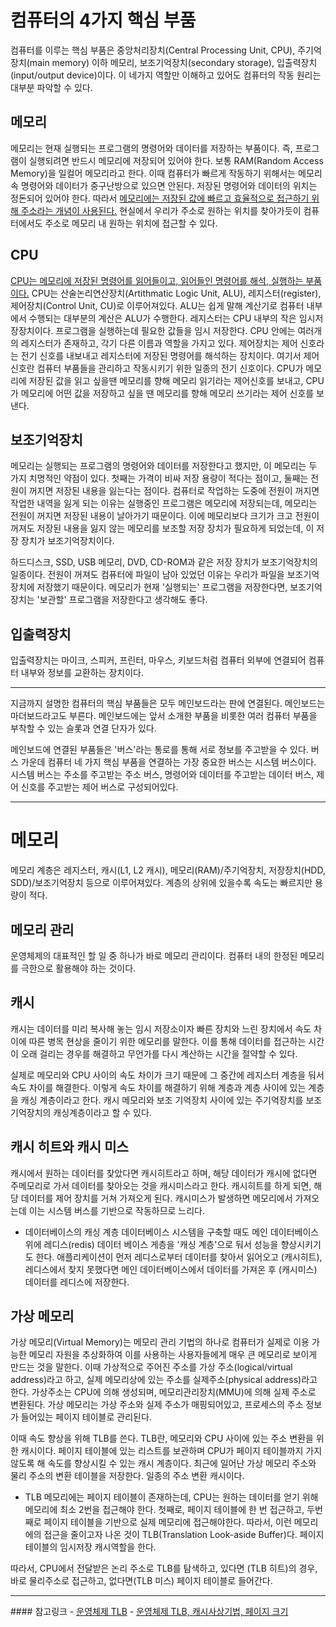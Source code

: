 # 컴퓨터의 4가지 핵심 부품

컴퓨터를 이루는 핵심 부품은 중앙처리장치(Central Processing Unit, CPU), 주기억장치(main memory) 이하 메모리, 보조기억장치(secondary storage), 입출력장치(input/output device)이다.
이 네가지 역할만 이해하고 있어도 컴퓨터의 작동 원리는 대부분 파악할 수 있다.

## 메모리

메모리는 현재 실행되는 프로그램의 명령어와 데이터를 저장하는 부품이다. 즉, 프로그램이 실행되려면 반드시 메모리에 저장되어 있어야 한다. 보통 RAM(Random Access Memory)을 일컬어 메모리라고 한다. 이때 컴퓨터가 빠르게 작동하기 위해서는 메모리 속 명령어와 데이터가 중구난방으로 있으면 안된다. 저장된 명령어와 데이터의 위치는 정돈되어 있어야 한다. 따라서 <u>메모리에는 저장된 값에 빠르고 효율적으로 접근하기 위해 주소라는 개념이 사용된다.</u> 현실에서 우리가 주소로 원하는 위치를 찾아가듯이 컴퓨터에서도 주소로 메모리 내 원하는 위치에 접근할 수 있다.

## CPU

<u>CPU는 메모리에 저장된 명령어를 읽어들이고, 읽어들인 명령어를 해석, 실행하는 부품이다.</u> CPU는 산술논리연산장치(Artithmatic Logic Unit, ALU), 레지스터(register), 제어장치(Control Unit, CU)로 이루어져있다. ALU는 쉽게 말해 계산기로 컴퓨터 내부에서 수행되는 대부분의 계산은 ALU가 수행한다. 레지스터는 CPU 내부의 작은 임시저장장치이다. 프로그램을 실행하는데 필요한 값들을 임시 저장한다. CPU 안에는 여러개의 레지스터가 존재하고, 각기 다른 이름과 역할을 가지고 있다. 제어장치는 제어 신호라는 전기 신호를 내보내고 레지스터에 저장된 명령어를 해석하는 장치이다. 여기서 제어신호란 컴퓨터 부품들을 관리하고 작동시키기 위한 일종의 전기 신호이다. CPU가 메모리에 저장된 값을 읽고 싶을땐 메모리를 향해 메모리 읽기라는 제어신호를 보내고, CPU가 메모리에 어떤 값을 저장하고 싶을 땐 메모리를 향해 메모리 쓰기라는 제어 신호를 보낸다.

## 보조기억장치

메모리는 실행되는 프로그램의 명령어와 데이터를 저장한다고 했지만, 이 메모리는 두 가지 치명적인 약점이 있다. 첫째는 가격이 비싸 저장 용량이 적다는 점이고, 둘째는 전원이 꺼지면 저장된 내용을 잃는다는 점이다. 컴퓨터로 작업하는 도중에 전원이 꺼지면 작업한 내역을 잃게 되는 이유는 실행중인 프로그램은 메모리에 저장되는데, 메모리는 전원이 꺼지면 저장된 내용이 날아가기 때문이다. 이에 메모리보다 크기가 크고 전원이 꺼져도 저장된 내용을 잃지 않는 메모리를 보조할 저장 장치가 필요하게 되었는데, 이 저장 장치가 보조기억장치이다.

하드디스크, SSD, USB 메모리, DVD, CD-ROM과 같은 저장 장치가 보조기억장치의 일종이다. 전원이 꺼져도 컴퓨터에 파일이 남아 있었던 이유는 우리가 파일을 보조기억장치에 저장했기 때문이다. 메모리가 현재 '실행되는' 프로그램을 저장한다면, 보조기억장치는 '보관할' 프로그램을 저장한다고 생각해도 좋다.

## 입출력장치

입출력장치는 마이크, 스피커, 프린터, 마우스, 키보드처럼 컴퓨터 외부에 연결되어 컴퓨터 내부와 정보를 교환하는 장치이다.

<hr>

지금까지 설명한 컴퓨터의 핵심 부품들은 모두 메인보드라는 판에 연결된다. 메인보드는 마더보드라고도 부른다. 메인보드에는 앞서 소개한 부품을 비롯한 여러 컴퓨터 부품을 부착할 수 있는 슬롯과 연결 단자가 있다.

메인보드에 연결된 부품들은 '버스'라는 통로를 통해 서로 정보를 주고받을 수 있다. 버스 가운데 컴퓨터 네 가지 핵심 부품을 연결하는 가장 중요한 버스는 시스템 버스이다. 시스템 버스는 주소를 주고받는 주소 버스, 명령어와 데이터를 주고받는 데이터 버스, 제어 신호를 주고받는 제어 버스로 구성되어있다.

<hr>

# 메모리

메모리 계층은 레지스터, 캐시(L1, L2 캐시), 메모리(RAM)/주기억장치, 저장장치(HDD, SDD)/보조기억장치 등으로 이루어져있다. 계층의 상위에 있을수록 속도는 빠르지만 용량이 적다.

## 메모리 관리

운영체제의 대표적인 할 일 중 하나가 바로 메모리 관리이다. 컴퓨터 내의 한정된 메모리를 극한으로 활용해야 하는 것이다.

## 캐시

캐시는 데이터를 미리 복사해 놓는 임시 저장소이자 빠른 장치와 느린 장치에서 속도 차이에 따른 병목 현상을 줄이기 위한 메모리를 말한다. 이를 통해 데이터를 접근하는 시간이 오래 걸리는 경우를 해결하고 무언가를 다시 계산하는 시간을 절약할 수 있다.

실제로 메모리와 CPU 사이의 속도 차이가 크기 때문에 그 중간에 레지스터 계층을 둬서 속도 차이를 해결한다. 이렇게 속도 차이를 해결하기 위해 계층과 계층 사이에 있는 계층을 캐싱 계층이라고 한다. 캐시 메모리와 보조 기억장치 사이에 있는 주기억장치를 보조 기억장치의 캐싱계층이라고 할 수 있다.

## 캐시 히트와 캐시 미스

캐시에서 원하는 데이터를 찾았다면 캐시히트라고 하며, 해당 데이터가 캐시에 없다면 주메모리로 가서 데이터를 찾아오는 것을 캐시미스라고 한다. 캐시히트를 하게 되면, 해당 데이터를 제어 장치를 거쳐 가져오게 된다. 캐시미스가 발생하면 메모리에서 가져오는데 이는 시스템 버스를 기반으로 작동하므로 느리다.

- 데이터베이스의 캐싱 계층
  데이터베이스 시스템을 구축할 때도 메인 데이터베이스 위에 레디스(redis) 데이터 베이스 게층을 '캐싱 계층'으로 둬서 성능을 향상시키기도 한다. 애플리케이션이 먼저 레디스로부터 데이터를 찾아서 읽어오고 (캐시히트), 레디스에서 찾지 못했다면 메인 데이터베이스에서 데이터를 가져온 후 (캐시미스) 데이터를 레디스에 저장한다.

## 가상 메모리

가상 메모리(Virtual Memory)는 메모리 관리 기법의 하나로 컴퓨터가 실제로 이용 가능한 메모리 자원을 추상화하여 이를 사용하는 사용자들에게 매우 큰 메모리로 보이게 만드는 것을 말한다.
이때 가상적으로 주어진 주소를 가상 주소(logical/virtual address)라고 하고, 실제 메모리상에 있는 주소를 실제주소(physical address)라고 한다. 가상주소는 CPU에 의해 생성되며, 메모리관리장치(MMU)에 의해 실제 주소로 변환된다. 가상 메모리는 가상 주소와 실제 주소가 매핑되어있고, 프로세스의 주소 정보가 들어있는 페이지 테이블로 관리된다.

이때 속도 향상을 위해 TLB를 쓴다. TLB란, 메모리와 CPU 사이에 있는 주소 변환을 위한 캐시이다. 페이지 테이블에 있는 리스트를 보관하며 CPU가 페이지 테이블까지 가지 않도록 해 속도를 향상시킬 수 있는 캐시 계층이다. 최근에 일어난 가상 메모리 주소와 물리 주소의 변환 테이블을 저장한다. 일종의 주소 변환 캐시이다.

- TLB
  메모리에는 페이지 테이블이 존재하는데, CPU는 원하는 데이터를 얻기 위해 메모리에 최소 2번을 접근해야 한다. 첫째로, 페이지 테이블에 한 번 접근하고, 두번째로 페이지 테이블을 기반으로 실제 메모리에 접근해야한다. 따라서, 이런 메모리에의 접근을 줄이고자 나온 것이 TLB(Translation Look-aside Buffer)다. 페이지 테이블의 임시저장 캐시역할을 한다.

따라서, CPU에서 전달받은 논리 주소로 TLB를 탐색하고, 있다면 (TLB 히트)의 경우, 바로 물리주소로 접근하고, 없다면(TLB 미스) 페이지 테이블로 들어간다.

<hr>
#### 참고링크
- <a href="https://wpaud16.tistory.com/286">운영체제 TLB</a>
- <a href="https://blog.naver.com/PostView.naver?blogId=kgr2626&logNo=222147205118&redirect=Dlog&widgetTypeCall=true&directAccess=false">운영체제 TLB, 캐시사상기법, 페이지 크기</a>
